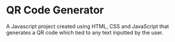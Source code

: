 # QR Code Generator

A Javascript project created using HTML, CSS and JavaScript 
that generates a QR code which tied to any text inputted by the user.
